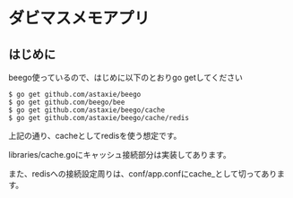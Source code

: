 # ダビマスメモアプリ

## はじめに

beego使っているので、はじめに以下のとおりgo getしてください

```
$ go get github.com/astaxie/beego
$ go get github.com/beego/bee
$ go get github.com/astaxie/beego/cache
$ go get github.com/astaxie/beego/cache/redis
```

上記の通り、cacheとしてredisを使う想定です。

libraries/cache.goにキャッシュ接続部分は実装してあります。

また、redisへの接続設定周りは、conf/app.confにcache_として切ってあります。
